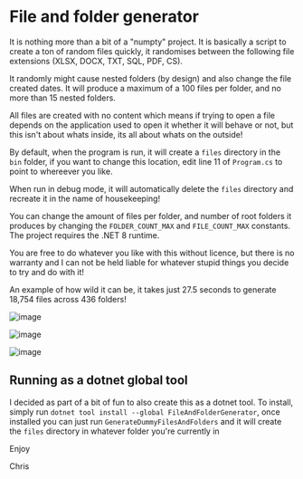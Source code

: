 # File and folder generator

It is nothing more than a bit of a "numpty" project. It is basically a script to create a ton of random files quickly, it randomises between the following file extensions (XLSX, DOCX, TXT, SQL, PDF, CS).

It randomly might cause nested folders (by design) and also change the file created dates. It will produce a maximum of a 100 files per folder, and no more than 15 nested folders.

All files are created with no content which means if trying to open a file depends on the application used to open it whether it will behave or not, but this isn't about whats inside, its all about whats on the outside!

By default, when the program is run, it will create a `files` directory in the `bin` folder, if you want to change this location, edit line 11 of `Program.cs` to point to whereever you like.

When run in debug mode, it will automatically delete the `files` directory and recreate it in the name of housekeeping!

You can change the amount of files per folder, and number of root folders it produces by changing the `FOLDER_COUNT_MAX` and `FILE_COUNT_MAX` constants.
The project requires the .NET 8 runtime.

You are free to do whatever you like with this without licence, but there is no warranty and I can not be held liable for whatever stupid things you decide to try and do with it!

An example of how wild it can be, it takes just 27.5 seconds to generate 18,754 files across 436 folders!


![image](https://github.com/cmjchrisjones/FileAndFolderAutoGenerator/assets/3969086/24f07767-dfb3-4caa-97b5-5eed8ae59677)


![image](https://github.com/cmjchrisjones/FileAndFolderAutoGenerator/assets/3969086/f3ae8d44-3b01-475f-9d4f-0dbf41d2d2ec)


![image](https://github.com/cmjchrisjones/FileAndFolderAutoGenerator/assets/3969086/820b1705-65f2-448c-bcf5-d5cf50baa647)

## Running as a dotnet global tool

I decided as part of a bit of fun to also create this as a dotnet tool. To install, simply run `dotnet tool install --global FileAndFolderGenerator`, once installed you can just run `GenerateDummyFilesAndFolders` and it will create the `files` directory in whatever folder you're currently in

Enjoy 

Chris